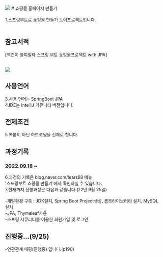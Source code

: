 <img src="https://image.yes24.com/goods/103453774/">
# 쇼핑몰 홈페이지 만들기<br><br>
1.스프링부트로 쇼핑몰 만들기 토이프로젝트입니다.<br><br>

## 참고서적
[백견이 불여일타 스프링 부트 쇼핑몰프로젝트 with JPA]<br><br>
<!image><img src="https://image.yes24.com/goods/103453774/">

## 사용언어
3.사용 언어는 SpringBoot JPA<br>
4.IDE는 IntelliJ 커뮤니티 버전입니다.<br>

## 전제조건
5.복붙이 아닌 하드코딩을 전제로 합니다.<br>

## 과정기록
<h3>2022.09.18 ~</h3>
6.과정의 기록은 blog.naver.com/lears98 메뉴 <br>'스프링부트 쇼핑몰 만들기'에서 확인하실 수 있습니다.<br>
7.현재까지 진행과정은 다음과 같습니다.(22년 9월 25일)<br><br>
-개발환경 구축 : JDK설치, Spring Boot Project생성, 롬복라이브러리 설치, MySQL설치<br>
-JPA, Thymeleaf사용<br>
-스프링 시큐리티를 이용한 회원가입 및 로그인<br>

## 진행중...(9/25)
-연관관계 매핑(진행중) 입니다.(p190)
